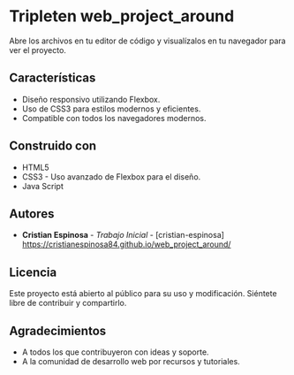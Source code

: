 # Tripleten web_project_around

Abre los archivos en tu editor de código y visualízalos en tu navegador para ver el proyecto.

## Características

- Diseño responsivo utilizando Flexbox.
- Uso de CSS3 para estilos modernos y eficientes.
- Compatible con todos los navegadores modernos.

## Construido con

- HTML5
- CSS3 - Uso avanzado de Flexbox para el diseño.
- Java Script

## Autores

- **Cristian Espinosa** - _Trabajo Inicial_ - [cristian-espinosa] https://cristianespinosa84.github.io/web_project_around/

## Licencia

Este proyecto está abierto al público para su uso y modificación. Siéntete libre de contribuir y compartirlo.

## Agradecimientos

- A todos los que contribuyeron con ideas y soporte.
- A la comunidad de desarrollo web por recursos y tutoriales.
